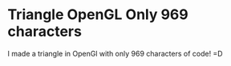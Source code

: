 # Triangle OpenGL Only 969 characters
I made a triangle in OpenGl with only 969 characters of code! =D
